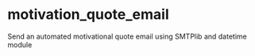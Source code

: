# motivation_quote_email
Send an automated motivational quote email using SMTPlib and datetime module
